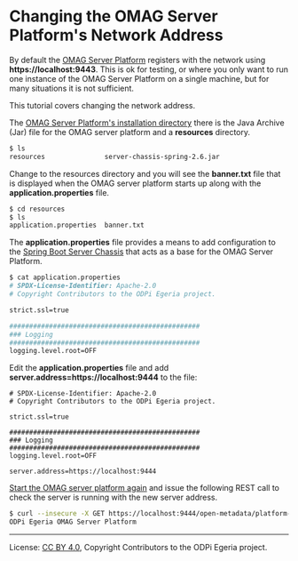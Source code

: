 <!-- SPDX-License-Identifier: CC-BY-4.0 -->
<!-- Copyright Contributors to the ODPi Egeria project. -->

# Changing the OMAG Server Platform's Network Address

By default the [OMAG Server Platform](../../../open-metadata-publication/website/omag-server) registers with the network
using **https://localhost:9443**.  This is ok for testing, or
where you only want to run one instance of the OMAG Server Platform
on a single machine, but for many situations it is not sufficient.

This tutorial covers changing the network address.

The [OMAG Server Platform's installation directory](../building-egeria-tutorial/task-installing-egeria.md)
there is the Java Archive (Jar) file for the OMAG server platform
and a **resources** directory.

```bash
$ ls
resources				server-chassis-spring-2.6.jar
```

Change to the resources directory and you will see the **banner.txt**
file that is displayed when the OMAG server platform starts up along
with the **application.properties** file.

```bash
$ cd resources
$ ls
application.properties	banner.txt
```

The **application.properties** file provides a means to add configuration
to the [Spring Boot Server Chassis](../../../open-metadata-implementation/server-chassis)
that acts as a base for the OMAG Server Platform.

```bash
$ cat application.properties
# SPDX-License-Identifier: Apache-2.0
# Copyright Contributors to the ODPi Egeria project.

strict.ssl=true

################################################
### Logging
################################################
logging.level.root=OFF
```

Edit the **application.properties** file and add **server.address=https://localhost:9444**
to the file:

```text
# SPDX-License-Identifier: Apache-2.0
# Copyright Contributors to the ODPi Egeria project.

strict.ssl=true

################################################
### Logging
################################################
logging.level.root=OFF

server.address=https://localhost:9444
```

[Start the OMAG server platform again](task-starting-omag-server.md)
and issue the following REST call to check the server is running with the new server address.

```bash
$ curl --insecure -X GET https://localhost:9444/open-metadata/platform-services/users/test/server-platform/origin
ODPi Egeria OMAG Server Platform
```


----
License: [CC BY 4.0](https://creativecommons.org/licenses/by/4.0/),
Copyright Contributors to the ODPi Egeria project.

